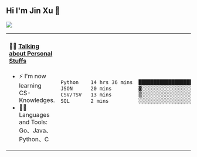 
## Hi I'm Jin Xu 👋
![](https://komarev.com/ghpvc/?username=jiayouxujin&color=brightgreen&label=PROFILE+VIEWS)



<table align="center">
<tr>
<td valign="top" width="60%">

#### 🏋️‍♀️ <a href="https://github.com/jiayouxujin" target="_blank">Talking about Personal Stuffs</a>
<!-- recent_releases starts -->

- ⚡  I'm now learning CS-Knowledges.  
- 🏊‍♂️ Languages and Tools: Go、Java、Python、C
<!-- recent_releases ends -->
</td>
<td>
 
<!--START_SECTION:waka-->

```txt
Python    14 hrs 36 mins  ████████████████████████░   95.97 %
JSON      20 mins         ▓░░░░░░░░░░░░░░░░░░░░░░░░   02.23 %
CSV/TSV   13 mins         ▒░░░░░░░░░░░░░░░░░░░░░░░░   01.50 %
SQL       2 mins          ░░░░░░░░░░░░░░░░░░░░░░░░░   00.30 %
```

<!--END_SECTION:waka-->
 
</td>
</tr>
</table>





